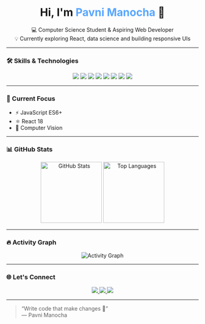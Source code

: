<h1 align="center">Hi, I'm <span style="color:#58a6ff">Pavni Manocha</span> 👋</h1>

<p align="center">
  💻 Computer Science Student & Aspiring Web Developer <br>
  💡 Currently exploring React, data science and building responsive UIs
</p>

---

### 🛠️ Skills & Technologies

<p align="center">
  <img src="https://img.shields.io/badge/JavaScript-F7DF1E?style=for-the-badge&logo=javascript&logoColor=black"/>
  <img src="https://img.shields.io/badge/TypeScript-3178C6?style=for-the-badge&logo=typescript&logoColor=white"/>
  <img src="https://img.shields.io/badge/React-61DAFB?style=for-the-badge&logo=react&logoColor=black"/>
  <img src="https://img.shields.io/badge/Node.js-339933?style=for-the-badge&logo=node.js&logoColor=white"/>
  <img src="https://img.shields.io/badge/HTML5-E34F26?style=for-the-badge&logo=html5&logoColor=white"/>
  <img src="https://img.shields.io/badge/CSS3-1572B6?style=for-the-badge&logo=css3&logoColor=white"/>
  <img src="https://img.shields.io/badge/Python-3776AB?style=for-the-badge&logo=python&logoColor=white"/>
  <img src="https://img.shields.io/badge/Git-F05032?style=for-the-badge&logo=git&logoColor=white"/>
</p>

---

### 🎯 Current Focus
- ⚡ JavaScript ES6+
- ⚛️ React 18
- 🎨 Computer Vision

---

### 📊 GitHub Stats

<p align="center">
  <img src="https://github-readme-stats.vercel.app/api?username=pmanocha07&show_icons=true&theme=dark" alt="GitHub Stats" height="160"/>
  <img src="https://github-readme-stats.vercel.app/api/top-langs/?username=pmanocha07&layout=compact&theme=dark" alt="Top Languages" height="160"/>
</p>

---

### 🔥 Activity Graph

<p align="center">
  <img src="https://github-readme-activity-graph.vercel.app/graph?username=pmanocha07&theme=react-dark&bg_color=0d1117&hide_border=true" alt="Activity Graph"/>
</p>

---

### 🌐 Let's Connect

<p align="center">
  <a href="https://linkedin.com/in/pavni-manocha" target="_blank">
    <img src="https://img.shields.io/badge/LinkedIn-0077B5?style=for-the-badge&logo=linkedin&logoColor=white"/>
  </a>
  <a href="mailto:pmanocha553@gmail.com">
    <img src="https://img.shields.io/badge/Email-D14836?style=for-the-badge&logo=gmail&logoColor=white"/>
  </a>
  <a href="https://twitter.com/pmanocha07" target="_blank">
    <img src="https://img.shields.io/badge/Twitter-1DA1F2?style=for-the-badge&logo=twitter&logoColor=white"/>
  </a>
</p>

---

> “Write code that make changes 💓”  
> — Pavni Manocha
